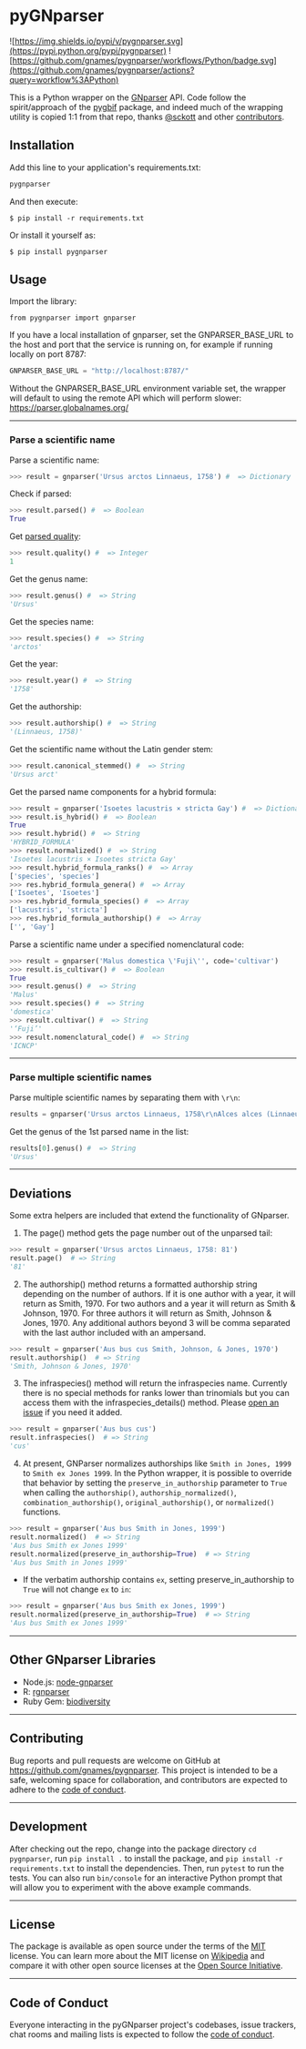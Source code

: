 # pyGNparser

![https://img.shields.io/pypi/v/pygnparser.svg](https://pypi.python.org/pypi/pygnparser) ![https://github.com/gnames/pygnparser/workflows/Python/badge.svg](https://github.com/gnames/pygnparser/actions?query=workflow%3APython)

This is a Python wrapper on the [GNparser](https://parser.globalnames.org/) API. Code follow the spirit/approach of the [pygbif](https://github.com/gbif/pygbif/graphs/contributors) package, and indeed much of the wrapping utility is copied 1:1 from that repo, thanks [@sckott](https://github.com/sckott) and other [contributors](https://github.com/gbif/pygbif/graphs/contributors).

## Installation

Add this line to your application's requirements.txt:

```python
pygnparser
```

And then execute:

    $ pip install -r requirements.txt

Or install it yourself as:

    $ pip install pygnparser

## Usage


Import the library:
```
from pygnparser import gnparser
```

If you have a local installation of gnparser, set the GNPARSER_BASE_URL to the host and port that the service is running on, for example if running locally on port 8787:

```python
GNPARSER_BASE_URL = "http://localhost:8787/"
```

Without the GNPARSER_BASE_URL environment variable set, the wrapper will default to using the remote API which will perform slower: https://parser.globalnames.org/


---
### Parse a scientific name
Parse a scientific name:
```python
>>> result = gnparser('Ursus arctos Linnaeus, 1758') #  => Dictionary
```

Check if parsed:
```python
>>> result.parsed() #  => Boolean
True
```

Get [parsed quality](https://github.com/gnames/gnparser#figuring-out-if-names-are-well-formed):
```python
>>> result.quality() #  => Integer
1
```

Get the genus name:
```python
>>> result.genus() #  => String
'Ursus'
```

Get the species name:
```python
>>> result.species() #  => String
'arctos'
```

Get the year:
```python
>>> result.year() #  => String
'1758'
```

Get the authorship:
```python
>>> result.authorship() #  => String
'(Linnaeus, 1758)'
```

Get the scientific name without the Latin gender stem:
```python
>>> result.canonical_stemmed() #  => String
'Ursus arct'
```

Get the parsed name components for a hybrid formula:
```python
>>> result = gnparser('Isoetes lacustris × stricta Gay') #  => Dictionary
>>> result.is_hybrid() #  => Boolean
True
>>> result.hybrid() #  => String
'HYBRID_FORMULA'
>>> result.normalized() #  => String
'Isoetes lacustris × Isoetes stricta Gay'
>>> result.hybrid_formula_ranks() #  => Array
['species', 'species']
>>> res.hybrid_formula_genera() #  => Array
['Isoetes', 'Isoetes']
>>> res.hybrid_formula_species() #  => Array
['lacustris', 'stricta']
>>> res.hybrid_formula_authorship() #  => Array
['', 'Gay']
```

Parse a scientific name under a specified nomenclatural code:
```python
>>> result = gnparser('Malus domestica \'Fuji\'', code='cultivar')
>>> result.is_cultivar() #  => Boolean
True
>>> result.genus() #  => String
'Malus'
>>> result.species() #  => String
'domestica'
>>> result.cultivar() #  => String
'‘Fuji’'
>>> result.nomenclatural_code() #  => String
'ICNCP'
```

---
### Parse multiple scientific names
Parse multiple scientific names by separating them with `\r\n`:
```python
results = gnparser('Ursus arctos Linnaeus, 1758\r\nAlces alces (Linnaeus, 1758)\r\nRangifer tarandus (Linnaeus, 1758)\r\nUrsus maritimus (Phipps, 1774') #  => Array
```

Get the genus of the 1st parsed name in the list:
```python
results[0].genus() #  => String
'Ursus'
```

---
## Deviations

Some extra helpers are included that extend the functionality of GNparser.

1) The page() method gets the page number out of the unparsed tail:
```python
>>> result = gnparser('Ursus arctos Linnaeus, 1758: 81')
result.page()  # => String
'81'
```

2) The authorship() method returns a formatted authorship string depending on the number of authors. If it is one author with a year, it will return as Smith, 1970. For two authors and a year it will return as Smith & Johnson, 1970. For three authors it will return as Smith, Johnson & Jones, 1970. Any additional authors beyond 3 will be comma separated with the last author included with an ampersand.
```python
>>> result = gnparser('Aus bus cus Smith, Johnson, & Jones, 1970')
result.authorship()  # => String
'Smith, Johnson & Jones, 1970'
```

3) The infraspecies() method will return the infraspecies name. Currently there is no special methods for ranks lower than trinomials but you can access them with the infraspecies_details() method. Please [open an issue](https://github.com/gnames/pygnparser/issues/new) if you need it added.
```python
>>> result = gnparser('Aus bus cus')
result.infraspecies()  # => String
'cus'
```

4) At present, GNParser normalizes authorships like `Smith in Jones, 1999` to `Smith ex Jones 1999`. In the Python wrapper, it is possible to override that behavior by setting the `preserve_in_authorship` parameter to `True` when calling the `authorship()`, `authorship_normalized()`, `combination_authorship()`, `original_authorship()`, or `normalized()` functions.
```python
>>> result = gnparser('Aus bus Smith in Jones, 1999')
result.normalized()  # => String
'Aus bus Smith ex Jones 1999'
result.normalized(preserve_in_authorship=True)  # => String
'Aus bus Smith in Jones 1999'
```
* If the verbatim authorship contains `ex`, setting preserve_in_authorship to `True` will not change `ex` to `in`:
```python
>>> result = gnparser('Aus bus Smith ex Jones, 1999')
result.normalized(preserve_in_authorship=True)  # => String
'Aus bus Smith ex Jones 1999'
```

---
## Other GNparser Libraries

* Node.js: [node-gnparser](https://github.com/amazingplants/node-gnparser)
* R: [rgnparser](https://github.com/ropensci/rgnparser)
* Ruby Gem: [biodiversity](https://github.com/GlobalNamesArchitecture/biodiversity)

---
## Contributing

Bug reports and pull requests are welcome on GitHub at https://github.com/gnames/pygnparser. This project is intended to be a safe, welcoming space for collaboration, and contributors are expected to adhere to the [code of conduct](https://github.com/gnames/pygnparser/blob/main/CODE_OF_CONDUCT.md).

---
## Development

After checking out the repo, change into the package directory `cd pygnparser`, run `pip install .` to install the package, and `pip install -r requirements.txt` to install the dependencies. Then, run `pytest` to run the tests. You can also run `bin/console` for an interactive Python prompt that will allow you to experiment with the above example commands.

---
## License

The package is available as open source under the terms of the [MIT](https://github.com/gnames/pygnparser/blob/main/LICENSE.txt) license. You can learn more about the MIT license on [Wikipedia](https://en.wikipedia.org/wiki/MIT_License) and compare it with other open source licenses at the [Open Source Initiative](https://opensource.org/license/mit/).

---
## Code of Conduct

Everyone interacting in the pyGNparser project's codebases, issue trackers, chat rooms and mailing lists is expected to follow the [code of conduct](https://github.com/gnames/pygnparser/blob/main/CODE_OF_CONDUCT.md).

